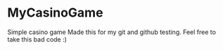 # MyCasinoGame
Simple casino game
Made this for my git and github testing.
Feel free to take this bad code :)
